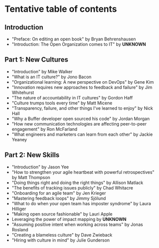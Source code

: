# Tentative table of contents

## Introduction

* "Preface: On editing an open book" by Bryan Behrenshausen
* "Introduction: The Open Organization comes to IT" by **UNKNOWN**

## Part 1: New Cultures

* "Introduction" by Mike Walker
* "What is an IT culture?" by Jono Bacon
* "Organizational learning: A new perspective on DevOps" by Gene Kim
* "Innovation requires new approaches to feedback and failure" by Jim Whitehurst
* "The nature of accountability in IT cultures" by Gordon Haff
* "Culture trumps tools every time" by Matt Micene
* "Transparency, failure, and other things I've learned to enjoy" by Nick Hall
* "Why a Buffer developer open sourced his code" by Jordan Morgan
* "How new communication technologies are affecting peer-to-peer engagement" by Ron McFarland
* "What engineers and marketers can learn from each other" by Jackie Yeaney

## Part 2: New Skills

* "Introduction" by Jason Yee
* "How to strengthen your agile heartbeat with powerful retrospectives" by Matt Thompson
* "Doing things right and doing the right things" by Allison Matlack
* "The benefits of tracking issues publicly" by Chad Whitacre
* "Onboarding for an agile team" by Jen Krieger
* "Mastering feedback loops" by Jimmy Sjölund
* "What to do when your open team has imposter syndrome" by Laura Hilliger
* "Making open source fashionable" by Lauri Apple
* Leveraging the power of impact mapping by **UNKNOWN**
* "Assuming positive intent when working across teams" by Jonas Rosland
* "Creating a blameless culture" by Dave Zwieback
* "Hiring with culture in mind" by Julie Gunderson
